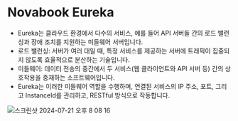 Novabook Eureka
===============

* Eureka는 클라우드 환경에서 다수의 서비스, 예를 들어 API 서버들 간의 로드 밸런싱과 장애 조치를 지원하는 미들웨어 서버입니다.
* 로드 밸런싱: 서버가 여러 대일 때, 특정 서비스를 제공하는 서버에 트래픽이 집중되지 않도록 효율적으로 분산하는 기술입니다.
* 미들웨어: 데이터 전송의 중간에서 두 서비스(웹 클라이언트와 API 서버 등) 간의 상호작용을 중재하는 소프트웨어입니다.
* Eureka는 이러한 미들웨어 역할을 수행하며, 연결된 서비스의 IP 주소, 포트, 그리고 InstanceId를 관리하고, RESTful 방식으로 작동합니다.













![스크린샷 2024-07-21 오후 8 08 16](https://github.com/user-attachments/assets/e15255e4-d134-4107-a0c9-f3409a0bb90b)
